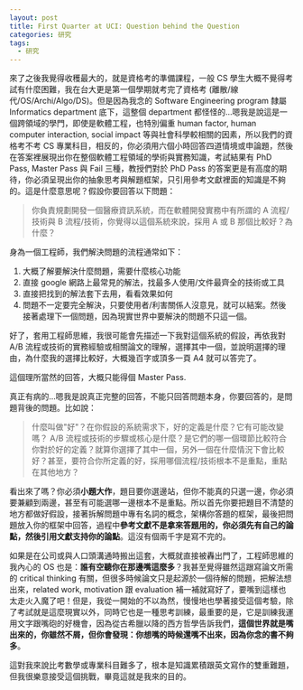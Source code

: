 ```yaml
---
layout: post
title: First Quarter at UCI: Question behind the Question
categories: 研究
tags:
  - 研究
---
```


來了之後我覺得收穫最大的，就是資格考的準備課程，一般 CS 學生大概不覺得考試有什麼困難，我在台大更是第一個學期就考完了資格考 (離散/線代/OS/Archi/Algo/DS)。但是因為我念的 Software Engineering program 隸屬 Informatics department 底下，這整個 department 都怪怪的...嗯我是說這是一個跨領域的學門，即使是軟體工程，也特別偏重 human factor, human computer interaction, social impact 等與社會科學較相關的因素，所以我們的資格考不考 CS 專業科目，相反的，你必須用六個小時回答四道情境或申論題，然後在答案裡展現出你在整個軟體工程領域的學術與實務知識，考試結果有 PhD Pass, Master Pass 與 Fail 三種，教授們對於 PhD Pass 的答案更是有高度的期待，你必須呈現出你的抽象思考與解題框架，只引用參考文獻裡面的知識是不夠的。這是什麼意思呢？假設你要回答以下問題：

> 你負責規劃開發一個醫療資訊系統，而在軟體開發實務中有所謂的 A 流程/技術與 B 流程/技術，你覺得以這個系統來說，採用 A 或 B 那個比較好？為什麼？

身為一個工程師，我們解決問題的流程通常如下：

1. 大概了解要解決什麼問題，需要什麼核心功能
2. 直接 google 網路上最常見的解法，找最多人使用/文件最齊全的技術或工具
3. 直接把找到的解法套下去用，看看效果如何
4. 問題不一定要完全解決，只要使用者/利害關係人沒意見，就可以結案。然後接著處理下一個問題，因為現實世界中要解決的問題不只這一個。

好了，套用工程師思維，我很可能會先描述一下我對這個系統的假設，再依我對 A/B 流程或技術的實務經驗或相關論文的理解，選擇其中一個，並說明選擇的理由，為什麼我的選擇比較好，大概幾百字或頂多一頁 A4 就可以答完了。

這個理所當然的回答，大概只能得個 Master Pass.

真正有病的...嗯我是說真正完整的回答，不能只回答問題本身，你要回答的，是問題背後的問題。比如說：

> 什麼叫做"好"？在你假設的系統需求下，好的定義是什麼？它有可能改變嗎？ A/B 流程或技術的步驟或核心是什麼？是它們的哪一個環節比較符合你對於好的定義？就算你選擇了其中一個，另外一個在什麼情況下會比較好？甚至，要符合你所定義的好，採用哪個流程/技術根本不是重點，重點在其他地方？

看出來了嗎？你必須**小題大作**，題目要你選邊站，但你不能真的只選一邊，你必須要兼顧到兩邊，甚至有可能選哪一邊根本不是重點。所以首先你要把題目不清楚的地方都做好假設，接著拆解問題中專有名詞的概念，架構你答題的框架，最後把問題放入你的框架中回答，過程中**參考文獻不是拿來答題用的，你必須先有自己的論點，然後引用文獻支持你的論點**。這沒有個兩千字是寫不完的。

如果是在公司或與人口頭溝通時搬出這套，大概就直接被轟出門了，工程師思維的我內心的 OS 也是：**誰有空聽你在那邊嘴這麼多**？我甚至覺得雖然這跟寫論文所需的 critical thinking 有關，但很多時候論文只是起源於一個待解的問題，把解法想出來，related work, motivation 跟 evaluation 補一補就寫好了，要嘴到這樣也太走火入魔了吧！但是，我從一開始的不以為然，慢慢地也學著接受這個考驗，除了考試就是這麼現實以外，同時它也是一種思考訓練，最重要的是，它是訓練我運用文字跟嘴砲的好機會，因為從古希臘以降的西方哲學告訴我們，**這個世界就是嘴出來的，你雖然不屑，但你會發現：你想嘴的時候還嘴不出來，因為你念的書不夠多**。

這對我來說比考數學或專業科目難多了，根本是知識累積跟英文寫作的雙重難題，但我很樂意接受這個挑戰，畢竟這就是我來的目的。
